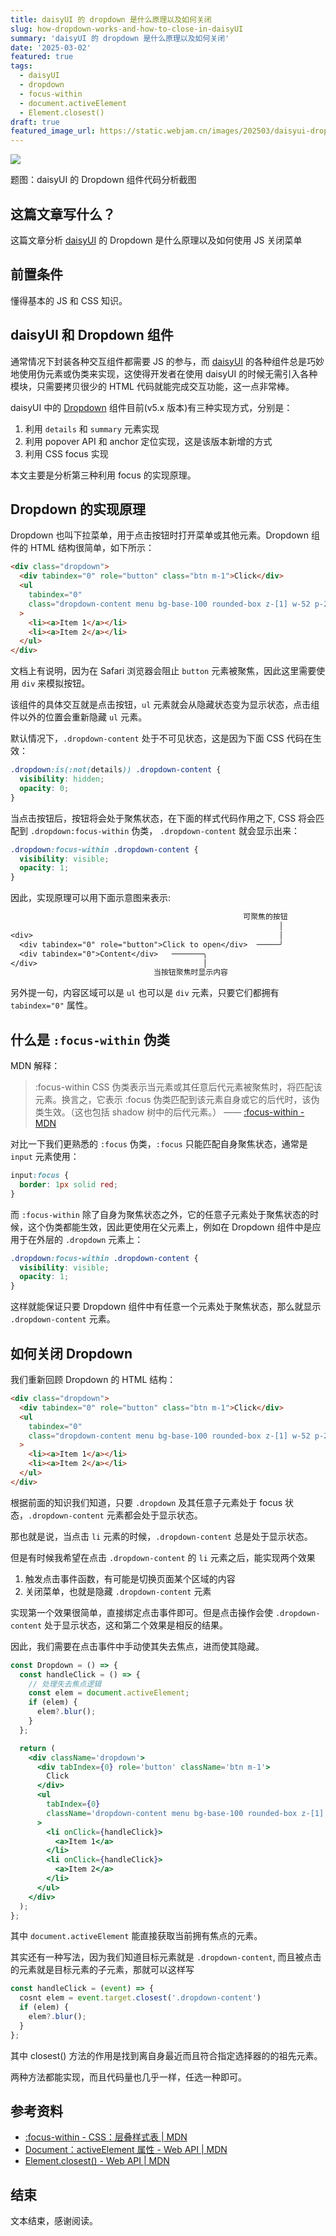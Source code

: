 ```yaml
---
title: daisyUI 的 dropdown 是什么原理以及如何关闭
slug: how-dropdown-works-and-how-to-close-in-daisyUI
summary: 'daisyUI 的 dropdown 是什么原理以及如何关闭'
date: '2025-03-02'
featured: true
tags:
  - daisyUI
  - dropdown
  - focus-within
  - document.activeElement
  - Element.closest()
draft: true
featured_image_url: https://static.webjam.cn/images/202503/daisyui-dropdown.webp
---
```


![](https://static.webjam.cn/images/202503/daisyui-dropdown.webp)

题图：daisyUI 的 Dropdown 组件代码分析截图

## 这篇文章写什么？

这篇文章分析 [daisyUI](https://daisyui.com/) 的 Dropdown 是什么原理以及如何使用 JS 关闭菜单

## 前置条件

懂得基本的 JS 和 CSS 知识。

## daisyUI 和 Dropdown 组件

通常情况下封装各种交互组件都需要 JS 的参与，而 [daisyUI](https://daisyui.com/) 的各种组件总是巧妙地使用伪元素或伪类来实现，这使得开发者在使用 daisyUI 的时候无需引入各种模块，只需要拷贝很少的 HTML 代码就能完成交互功能，这一点非常棒。

daisyUI 中的 [Dropdown](https://daisyui.com/components/dropdown/) 组件目前(v5.x 版本)有三种实现方式，分别是：

1. 利用 `details` 和 `summary` 元素实现
2. 利用 popover API 和 anchor 定位实现，这是该版本新增的方式
3. 利用 CSS focus 实现

本文主要是分析第三种利用 focus 的实现原理。

## Dropdown 的实现原理

Dropdown 也叫下拉菜单，用于点击按钮时打开菜单或其他元素。Dropdown 组件的 HTML 结构很简单，如下所示：

```html
<div class="dropdown">
  <div tabindex="0" role="button" class="btn m-1">Click</div>
  <ul
    tabindex="0"
    class="dropdown-content menu bg-base-100 rounded-box z-[1] w-52 p-2 shadow"
  >
    <li><a>Item 1</a></li>
    <li><a>Item 2</a></li>
  </ul>
</div>
```

文档上有说明，因为在 Safari 浏览器会阻止 `button` 元素被聚焦，因此这里需要使用 `div` 来模拟按钮。

该组件的具体交互就是点击按钮，`ul` 元素就会从隐藏状态变为显示状态，点击组件以外的位置会重新隐藏 `ul` 元素。

默认情况下，`.dropdown-content` 处于不可见状态，这是因为下面 CSS 代码在生效：

```css
.dropdown:is(:not(details)) .dropdown-content {
  visibility: hidden;
  opacity: 0;
}
```

当点击按钮后，按钮将会处于聚焦状态，在下面的样式代码作用之下, CSS 将会匹配到 `.dropdown:focus-within` 伪类， `.dropdown-content` 就会显示出来：

```css
.dropdown:focus-within .dropdown-content {
  visibility: visible;
  opacity: 1;
}
```

因此，实现原理可以用下面示意图来表示:

```txt
                                                    可聚焦的按钮
                                                            │
<div>                                                       │
  <div tabindex="0" role="button">Click to open</div>  ─────╯
  <div tabindex="0">Content</div>   ───────╮
</div>                                     │
                                当按钮聚焦时显示内容
```

另外提一句，内容区域可以是 `ul` 也可以是 `div` 元素，只要它们都拥有 `tabindex="0"` 属性。

## 什么是 `:focus-within` 伪类

MDN 解释：

> :focus-within CSS 伪类表示当元素或其任意后代元素被聚焦时，将匹配该元素。换言之，它表示 :focus 伪类匹配到该元素自身或它的后代时，该伪类生效。（这也包括 shadow 树中的后代元素。） —— [:focus-within - MDN](https://developer.mozilla.org/zh-CN/docs/Web/CSS/:focus-within)

对比一下我们更熟悉的 `:focus` 伪类，`:focus` 只能匹配自身聚焦状态，通常是 `input` 元素使用：

```css
input:focus {
  border: 1px solid red;
}
```

而 `:focus-within` 除了自身为聚焦状态之外，它的任意子元素处于聚焦状态的时候，这个伪类都能生效，因此更使用在父元素上，例如在 Dropdown 组件中是应用于在外层的 `.dropdown` 元素上：

```css
.dropdown:focus-within .dropdown-content {
  visibility: visible;
  opacity: 1;
}
```

这样就能保证只要 Dropdown 组件中有任意一个元素处于聚焦状态，那么就显示 `.dropdown-content` 元素。

## 如何关闭 Dropdown

我们重新回顾 Dropdown 的 HTML 结构：

```html
<div class="dropdown">
  <div tabindex="0" role="button" class="btn m-1">Click</div>
  <ul
    tabindex="0"
    class="dropdown-content menu bg-base-100 rounded-box z-[1] w-52 p-2 shadow"
  >
    <li><a>Item 1</a></li>
    <li><a>Item 2</a></li>
  </ul>
</div>
```

根据前面的知识我们知道，只要 `.dropdown` 及其任意子元素处于 focus 状态，`.dropdown-content` 元素都会处于显示状态。

那也就是说，当点击 `li` 元素的时候，`.dropdown-content` 总是处于显示状态。

但是有时候我希望在点击 `.dropdown-content` 的 `li` 元素之后，能实现两个效果

1. 触发点击事件函数，有可能是切换页面某个区域的内容
2. 关闭菜单，也就是隐藏 `.dropdown-content` 元素

实现第一个效果很简单，直接绑定点击事件即可。但是点击操作会使 `.dropdown-content` 处于显示状态，这和第二个效果是相反的结果。

因此，我们需要在点击事件中手动使其失去焦点，进而使其隐藏。

```jsx
const Dropdown = () => {
  const handleClick = () => {
    // 处理失去焦点逻辑
    const elem = document.activeElement;
    if (elem) {
      elem?.blur();
    }
  };

  return (
    <div className='dropdown'>
      <div tabIndex={0} role='button' className='btn m-1'>
        Click
      </div>
      <ul
        tabIndex={0}
        className='dropdown-content menu bg-base-100 rounded-box z-[1] w-52 p-2 shadow'
      >
        <li onClick={handleClick}>
          <a>Item 1</a>
        </li>
        <li onClick={handleClick}>
          <a>Item 2</a>
        </li>
      </ul>
    </div>
  );
};
```

其中 `document.activeElement` 能直接获取当前拥有焦点的元素。

其实还有一种写法，因为我们知道目标元素就是 `.dropdown-content`, 而且被点击的元素就是目标元素的子元素，那就可以这样写

```js
const handleClick = (event) => {
  cosnt elem = event.target.closest('.dropdown-content')
  if (elem) {
    elem?.blur();
  }
};
```

其中 closest() 方法的作用是找到离自身最近而且符合指定选择器的的祖先元素。

两种方法都能实现，而且代码量也几乎一样，任选一种即可。

## 参考资料

- [:focus-within - CSS：层叠样式表 | MDN](https://developer.mozilla.org/zh-CN/docs/Web/CSS/:focus-within)
- [Document：activeElement 属性 - Web API | MDN](https://developer.mozilla.org/zh-CN/docs/Web/API/Document/activeElement)
- [Element.closest() - Web API | MDN](https://developer.mozilla.org/zh-CN/docs/Web/API/Element/closest)

## 结束

文本结束，感谢阅读。
